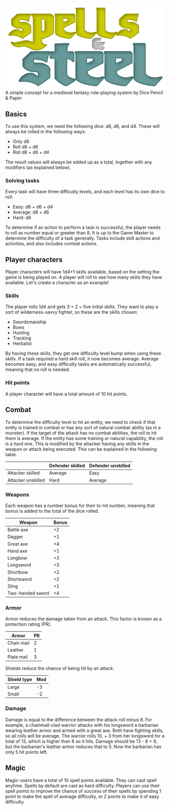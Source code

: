 <img src="https://github.com/dicepencilpaper/864-System/blob/spells_and_steel/spells and steel 3.jpg" />
A simple concept for a medieval fantasy role-playing system
by Dice Pencil & Paper

## Basics
To use this system, we need the following dice: d8, d6, and d4. These will always be rolled in the following ways:

* Only d8
* Roll d8 + d6
* Roll d8 + d6 + d4

The result values will always be added up as a total, together with any modifiers (as explained below).

### Solving tasks
Every task will have three difficulty levels, and each level has its own dice to roll:

* Easy: d8 + d6 + d4
* Average: d8 + d6
* Hard: d8

To determine if an action to perform a task is successful, the player needs to roll as number equal or greater than 8. It is up to the Game Master to determine the difficulty of a task generally. Tasks include skill actions and activities, and also includes combat actions.

## Player characters
Player characters will have 1d4+1 skills available, based on the setting the game is being played on. A player will roll to see how many skills they have available. Let's create a character as an example!

### Skills
The player rolls 1d4 and gets 3 + 2 = five initial skills. They want to play a sort of wilderness-savvy fighter, so these are the skills chosen:

* Swordsmanship
* Bows
* Hunting
* Tracking
* Herbalist

By having these skills, they get one difficulty level bump when using these skills. If a task required a hard skill roll, it now becomes average. Average becomes easy, and easy difficulty tasks are automatically successful, meaning that no roll is needed.

### Hit points
A player character will have a total amount of 10 hit points.

## Combat
To determine the difficulty level to hit an entity, we need to check if that entity is trained in combat or has any sort of natural combat ability (as in a monster). If the target of the attack has no combat abilities, the roll to hit them is average. If the entity has some training or natural capability, the roll is a hard one. This is modified by the attacker having any skills in the weapon or attack being executed. This can be explained in the following table.

|                    | Defender skilled | Defender unskilled |
|--------------------|------------------|--------------------|
| Attacker skilled   | Average          | Easy               |
| Attacker unskilled | Hard             | Average            |

### Weapons
Each weapon has a number bonus for their to-hit number, meaning that bonus is added to the total of the dice rolled.

| Weapon             | Bonus |
|--------------------|-------|
| Battle axe         | +2    |
| Dagger             | +1    |
| Great axe          | +4    |
| Hand axe           | +1    |
| Longbow            | +3    |
| Longsword          | +3    |
| Shortbow           | +2    |
| Shortsword         | +2    |
| Sling              | +1    |
| Two-handed sword   | +4    |

### Armor
Armor reduces the damage taken from an attack. This factor is known as a protection rating (PR). 

| Armor         | PR |
|---------------|----|
| Chain mail    | 2  |
| Leather       | 1  |
| Plate mail    | 3  |

Shields reduce the chance of being hit by an attack.

| Shield type   | Mod |
|---------------|-----|
| Large         | -3  |
| Small         | -2  |

### Damage
Damage is equal to the difference between the attack roll minus 8. For example, a chainmail-clad warrior attacks with his longsword a barbarian wearing leather armor and armed with a great axe. Both have fighting skills, so all rolls will be average. The warrior rolls 10, + 3 from her longsword for a total of 13, which is higher than 8 so it hits. Damage should be 13 - 8 = 6, but the barbarian's leather armor reduces that to 5. Now the barbarian has only 5 hit points left.

## Magic
Magic-users have a total of 10 spell points available. They can cast spell anytime. Spells by default are cast as hard difficulty. Players can use their spell points to improve the chance of success of their spells by spending 1 point to make the spell of average difficulty, or 2 points to make it of easy difficulty.
